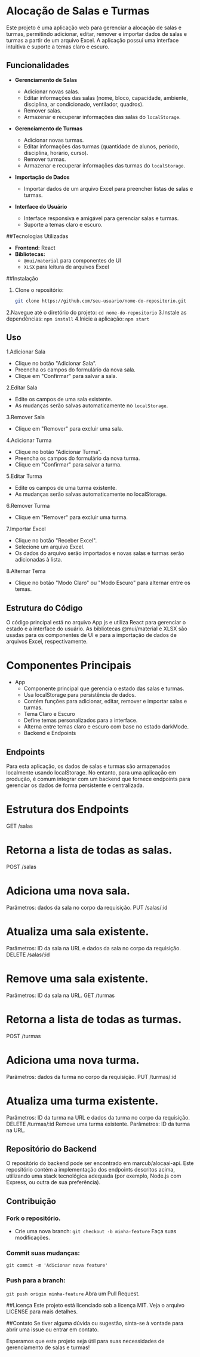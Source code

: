 # Alocação de Salas e Turmas

Este projeto é uma aplicação web para gerenciar a alocação de salas e turmas, permitindo adicionar, editar, remover e importar dados de salas e turmas a partir de um arquivo Excel. A aplicação possui uma interface intuitiva e suporte a temas claro e escuro.

## Funcionalidades

- **Gerenciamento de Salas**
  - Adicionar novas salas.
  - Editar informações das salas (nome, bloco, capacidade, ambiente, disciplina, ar condicionado, ventilador, quadros).
  - Remover salas.
  - Armazenar e recuperar informações das salas do `localStorage`.

- **Gerenciamento de Turmas**
  - Adicionar novas turmas.
  - Editar informações das turmas (quantidade de alunos, período, disciplina, horário, curso).
  - Remover turmas.
  - Armazenar e recuperar informações das turmas do `localStorage`.

- **Importação de Dados**
  - Importar dados de um arquivo Excel para preencher listas de salas e turmas.

- **Interface do Usuário**
  - Interface responsiva e amigável para gerenciar salas e turmas.
  - Suporte a temas claro e escuro.

##Tecnologias Utilizadas

- **Frontend:** React
- **Bibliotecas:**
  - `@mui/material` para componentes de UI
  - `XLSX` para leitura de arquivos Excel

##Instalação

1. Clone o repositório:
   ```bash
   git clone https://github.com/seu-usuario/nome-do-repositorio.git
2.Navegue até o diretório do projeto:
   `cd nome-do-repositorio`
3.Instale as dependências:
  `npm install`
4.Inicie a aplicação:
  `npm start`

## Uso

1.Adicionar Sala
  - Clique no botão "Adicionar Sala".
  - Preencha os campos do formulário da nova sala.
  - Clique em "Confirmar" para salvar a sala.
    
2.Editar Sala
  - Edite os campos de uma sala existente.
  - As mudanças serão salvas automaticamente no `localStorage`.
    
3.Remover Sala
  - Clique em "Remover" para excluir uma sala.
    
4.Adicionar Turma
  - Clique no botão "Adicionar Turma".
  - Preencha os campos do formulário da nova turma.
  - Clique em "Confirmar" para salvar a turma.
    
5.Editar Turma
  - Edite os campos de uma turma existente.
  - As mudanças serão salvas automaticamente no localStorage.
    
6.Remover Turma
  - Clique em "Remover" para excluir uma turma.
    
7.Importar Excel
  - Clique no botão "Receber Excel".
  - Selecione um arquivo Excel.
  - Os dados do arquivo serão importados e novas salas e turmas serão adicionadas à lista.
    
8.Alternar Tema
 - Clique no botão "Modo Claro" ou "Modo Escuro" para alternar entre os temas.
   
## Estrutura do Código
O código principal está no arquivo App.js e utiliza React para gerenciar o estado e a interface do usuário. As bibliotecas @mui/material e XLSX são usadas para os componentes de UI e para a importação de dados de arquivos Excel, respectivamente.

# Componentes Principais
- App
  - Componente principal que gerencia o estado das salas e turmas.
  - Usa localStorage para persistência de dados.
  - Contém funções para adicionar, editar, remover e importar salas e turmas.
  - Tema Claro e Escuro
  - Define temas personalizados para a interface.
  - Alterna entre temas claro e escuro com base no estado darkMode.
  - Backend e Endpoints
    
## Endpoints
Para esta aplicação, os dados de salas e turmas são armazenados localmente usando localStorage. No entanto, para uma aplicação em produção, é comum integrar com um backend que fornece endpoints para gerenciar os dados de forma persistente e centralizada.

# Estrutura dos Endpoints
GET /salas

# Retorna a lista de todas as salas.
POST /salas

# Adiciona uma nova sala.
Parâmetros: dados da sala no corpo da requisição.
PUT /salas/:id

# Atualiza uma sala existente.
Parâmetros: ID da sala na URL e dados da sala no corpo da requisição.
DELETE /salas/:id

# Remove uma sala existente.
Parâmetros: ID da sala na URL.
GET /turmas

# Retorna a lista de todas as turmas.
POST /turmas

# Adiciona uma nova turma.
Parâmetros: dados da turma no corpo da requisição.
PUT /turmas/:id

# Atualiza uma turma existente.
Parâmetros: ID da turma na URL e dados da turma no corpo da requisição.
DELETE /turmas/:id
Remove uma turma existente.
Parâmetros: ID da turma na URL.

## Repositório do Backend
O repositório do backend pode ser encontrado em marcub/alocaai-api. Este repositório contém a implementação dos endpoints descritos acima, utilizando uma stack tecnológica adequada (por exemplo, Node.js com Express, ou outra de sua preferência).

## Contribuição
### Fork o repositório.
- Crie uma nova branch:
`git checkout -b minha-feature`
Faça suas modificações.
### Commit suas mudanças:
`git commit -m 'Adicionar nova feature'`
### Push para a branch:
`git push origin minha-feature`
Abra um Pull Request.

##Licença
Este projeto está licenciado sob a licença MIT. Veja o arquivo LICENSE para mais detalhes.

##Contato
Se tiver alguma dúvida ou sugestão, sinta-se à vontade para abrir uma issue ou entrar em contato.

Esperamos que este projeto seja útil para suas necessidades de gerenciamento de salas e turmas!


  
